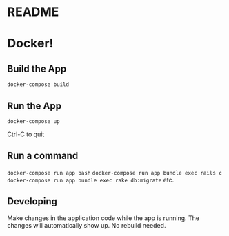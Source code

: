 # README

# Docker!

## Build the App

`docker-compose build`

## Run the App

`docker-compose up`

Ctrl-C to quit

## Run a command

`docker-compose run app bash`
`docker-compose run app bundle exec rails c`
`docker-compose run app bundle exec rake db:migrate`
etc.

## Developing

Make changes in the application code while the app is running. The changes
will automatically show up. No rebuild needed.
